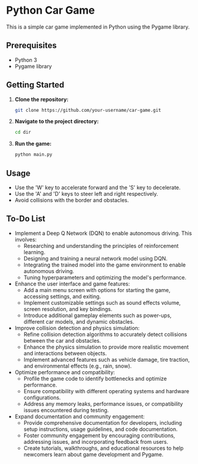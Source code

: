 # Python Car Game

This is a simple car game implemented in Python using the Pygame library.

## Prerequisites

- Python 3
- Pygame library

## Getting Started

1. **Clone the repository:**

   ```bash
   git clone https://github.com/your-username/car-game.git
   ```

2. **Navigate to the project directory:**

   ```bash
   cd dir
   ```

3. **Run the game:**

   ```bash
   python main.py
   ```

## Usage

- Use the 'W' key to accelerate forward and the 'S' key to decelerate.
- Use the 'A' and 'D' keys to steer left and right respectively.
- Avoid collisions with the border and obstacles.

## To-Do List

- Implement a Deep Q Network (DQN) to enable autonomous driving. This involves:
  - Researching and understanding the principles of reinforcement learning.
  - Designing and training a neural network model using DQN.
  - Integrating the trained model into the game environment to enable autonomous driving.
  - Tuning hyperparameters and optimizing the model's performance.
- Enhance the user interface and game features:
  - Add a main menu screen with options for starting the game, accessing settings, and exiting.
  - Implement customizable settings such as sound effects volume, screen resolution, and key bindings.
  - Introduce additional gameplay elements such as power-ups, different car models, and dynamic obstacles.
- Improve collision detection and physics simulation:
  - Refine collision detection algorithms to accurately detect collisions between the car and obstacles.
  - Enhance the physics simulation to provide more realistic movement and interactions between objects.
  - Implement advanced features such as vehicle damage, tire traction, and environmental effects (e.g., rain, snow).
- Optimize performance and compatibility:
  - Profile the game code to identify bottlenecks and optimize performance.
  - Ensure compatibility with different operating systems and hardware configurations.
  - Address any memory leaks, performance issues, or compatibility issues encountered during testing.
- Expand documentation and community engagement:
  - Provide comprehensive documentation for developers, including setup instructions, usage guidelines, and code documentation.
  - Foster community engagement by encouraging contributions, addressing issues, and incorporating feedback from users.
  - Create tutorials, walkthroughs, and educational resources to help newcomers learn about game development and Pygame.


